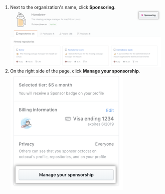 1. Next to the organization's name, click **Sponsoring**.
  ![Sponsoring button](/assets/images/help/sponsors/org-sponsoring-button.png)
2. On the right side of the page, click **Manage your sponsorship**.
  ![Manage your sponsorship button](/assets/images/help/sponsors/manage-your-sponsorship-button.png)

